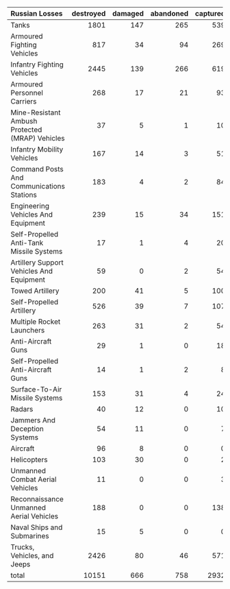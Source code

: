 | Russian Losses                                   |   destroyed |   damaged |   abandoned |   captured |   total |
|:-------------------------------------------------|------------:|----------:|------------:|-----------:|--------:|
| Tanks                                            |        1801 |       147 |         265 |        539 |    2752 |
| Armoured Fighting Vehicles                       |         817 |        34 |          94 |        269 |    1214 |
| Infantry Fighting Vehicles                       |        2445 |       139 |         266 |        619 |    3469 |
| Armoured Personnel Carriers                      |         268 |        17 |          21 |         93 |     399 |
| Mine-Resistant Ambush Protected  (MRAP) Vehicles |          37 |         5 |           1 |         10 |      53 |
| Infantry Mobility Vehicles                       |         167 |        14 |           3 |         51 |     235 |
| Command Posts And Communications Stations        |         183 |         4 |           2 |         84 |     273 |
| Engineering Vehicles And Equipment               |         239 |        15 |          34 |        151 |     439 |
| Self-Propelled Anti-Tank Missile Systems         |          17 |         1 |           4 |         20 |      42 |
| Artillery Support Vehicles And Equipment         |          59 |         0 |           2 |         54 |     115 |
| Towed Artillery                                  |         200 |        41 |           5 |        100 |     346 |
| Self-Propelled Artillery                         |         526 |        39 |           7 |        107 |     679 |
| Multiple Rocket Launchers                        |         263 |        31 |           2 |         54 |     350 |
| Anti-Aircraft Guns                               |          29 |         1 |           0 |         18 |      48 |
| Self-Propelled Anti-Aircraft Guns                |          14 |         1 |           2 |          8 |      25 |
| Surface-To-Air Missile Systems                   |         153 |        31 |           4 |         24 |     212 |
| Radars                                           |          40 |        12 |           0 |         10 |      62 |
| Jammers And Deception Systems                    |          54 |        11 |           0 |          7 |      72 |
| Aircraft                                         |          96 |         8 |           0 |          0 |     104 |
| Helicopters                                      |         103 |        30 |           0 |          2 |     135 |
| Unmanned Combat Aerial Vehicles                  |          11 |         0 |           0 |          3 |      14 |
| Reconnaissance Unmanned Aerial Vehicles          |         188 |         0 |           0 |        138 |     326 |
| Naval Ships and Submarines                       |          15 |         5 |           0 |          0 |      20 |
| Trucks, Vehicles, and Jeeps                      |        2426 |        80 |          46 |        571 |    3123 |
| total                                            |       10151 |       666 |         758 |       2932 |   14507 |